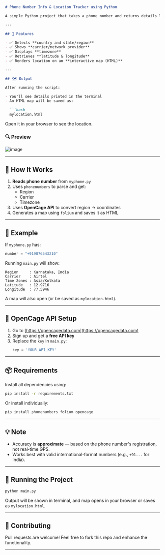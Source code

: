 
```markdown
# Phone Number Info & Location Tracker using Python

A simple Python project that takes a phone number and returns details like **carrier**, **region/state**, **timezone**, and its **approximate location on a map** using APIs and geolocation libraries.

---

## 🔧 Features

- ✅ Detects **country and state/region**
- ✅ Shows **carrier/network provider**
- ✅ Displays **timezone**
- ✅ Retrieves **latitude & longitude**
- ✅ Renders location on an **interactive map (HTML)**

---

## 🗺️ Output

After running the script:

- You'll see details printed in the terminal
- An HTML map will be saved as:

  ```bash
  mylocation.html
  ```

  Open it in your browser to see the location.

### 🔍 Preview

![image](https://github.com/user-attachments/assets/025612ed-e521-4ce7-8f8e-563d52fe77cb)


---


## 🧠 How It Works

1. **Reads phone number** from `myphone.py`
2. Uses `phonenumbers` to parse and get:
   - Region
   - Carrier
   - Timezone
3. Uses **OpenCage API** to convert region → coordinates
4. Generates a map using `folium` and saves it as HTML

---

## 🧪 Example

If `myphone.py` has:

```python
number = "+919876543210"
```

Running `main.py` will show:

```
Region     : Karnataka, India
Carrier    : Airtel
Time Zones : Asia/Kolkata
Latitude   : 12.9716
Longitude  : 77.5946
```

A map will also open (or be saved as `mylocation.html`).

---

## 🔑 OpenCage API Setup

1. Go to [https://opencagedata.com](https://opencagedata.com)
2. Sign up and get a **free API key**
3. Replace the `key` in `main.py`:
   ```python
   key = 'YOUR_API_KEY'
   ```

---

## 📦 Requirements

Install all dependencies using:

```bash
pip install -r requirements.txt
```

Or install individually:

```bash
pip install phonenumbers folium opencage
```

---

## 💡 Note

- Accuracy is **approximate** — based on the phone number's registration, not real-time GPS.
- Works best with valid international-format numbers (e.g., `+91...` for India).

---

## 🚀 Running the Project

```bash
python main.py
```

Output will be shown in terminal, and map opens in your browser or saves as `mylocation.html`.

---

## 🤝 Contributing

Pull requests are welcome! Feel free to fork this repo and enhance the functionality.

---
